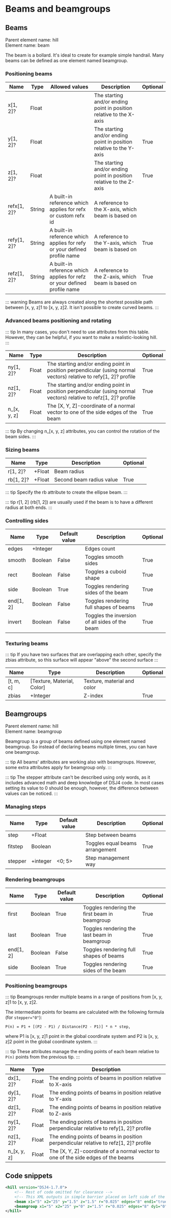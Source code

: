 # Beams and beamgroups

## Beams

Parent element name: hill\
Element name: beam

The beam is a bollard. It's ideal to create for example simple handrail. Many beams can be defined as one element named beamgroup.

### Positioning beams

| Name        | Type   | Allowed values                                                           | Description                                                         | Optional |
| ----------- | ------ | ------------------------------------------------------------------------ | ------------------------------------------------------------------- | -------- |
| x[1, 2]?    | Float  |                                                                          | The starting and/or ending point in position relative to the X-axis |          |
| y[1, 2]?    | Float  |                                                                          | The starting and/or ending point in position relative to the Y-axis | True     |
| z[1, 2]?    | Float  |                                                                          | The starting and/or ending point in position relative to the Z-axis | True     |
| refx[1, 2]? | String | A built-in reference which applies for refx or custom refx id            | A reference to the X-axis, which beam is based on                   |          |
| refy[1, 2]? | String | A built-in reference which applies for refy or your defined profile name | A reference to the Y-axis, which beam is based on                   | True     |
| refz[1, 2]? | String | A built-in reference which applies for refz or your defined profile name | A reference to the Z-axis, which beam is based on                   | True     |

::: warning
Beams are always created along the shortest possible path between [x, y, z]1 to [x, y, z]2. It isn't possible to create curved beams.
:::

### Advanced beams positioning and rotating

::: tip
In many cases, you don't need to use attributes from this table. However, they can be helpful, if you want to make a realistic-looking hill.  
:::

| Name        | Type  | Description                                                                                                       | Optional |
| ----------- | ----- | ----------------------------------------------------------------------------------------------------------------- | -------- |
| ny[1, 2]?   | Float | The starting and/or ending point in position perpendicular (using normal vectors) relative to refy[1, 2]? profile | True     |
| nz[1, 2]?   | Float | The starting and/or ending point in position perpendicular (using normal vectors) relative to refz[1, 2]? profile | True     |
| n_[x, y, z] | Float | The [X, Y, Z]-coordinate of a normal vector to one of the side edges of the beam                                  | True     |

::: tip
By changing n_[x, y, z] attributes, you can control the rotation of the beam sides.
:::

### Sizing beams

| Name      | Type   | Description              | Optional |
| --------- | ------ | ------------------------ | -------- |
| r[1, 2]?  | +Float | Beam radius              |          |
| rb[1, 2]? | +Float | Second beam radius value | True     |

::: tip
Specify the rb attribute to create the ellipse beam.
:::

::: tip
r[1, 2] (rb[1, 2]) are usually used if the beam is to have a different radius at both ends.
:::

### Controlling sides

| Name      | Type     | Default value | Description                                    | Optional |
| --------- | -------- | ------------- | ---------------------------------------------- | -------- |
| edges     | +Integer |               | Edges count                                    |          |
| smooth    | Boolean  | False         | Toggles smooth sides                           | True     |
| rect      | Boolean  | False         | Toggles a cuboid shape                         | True     |
| side      | Boolean  | True          | Toggles rendering sides of the beam            | True     |
| end[1, 2] | Boolean  | False         | Toggles rendering full shapes of beams         | True     |
| invert    | Boolean  | False         | Toggles the inversion of all sides of the beam | True     |

### Texturing beams

::: tip
If you have two surfaces that are overlapping each other, specify the zbias attribute, so this surface will appear "above" the second surface
:::

| Name      | Type                       | Description                 | Optional |
| --------- | -------------------------- | --------------------------- | -------- |
| [t, m, c] | [Texture, Material, Color] | Texture, material and color |          |
| zbias     | +Integer                   | Z-index                     | True     |

## Beamgroups

Parent element name: hill\
Element name: beamgroup

Beamgroup is a group of beams defined using one element named beamgroup. So instead of declaring beams multiple times, you can have one beamgroup.

::: tip
All beams' attributes are working also with beamgroups. However, some extra attributes apply for beamgroup only.
:::

::: tip
The stepper attribute can't be described using only words, as it includes advanced math and deep knowledge of DSJ4 code. In most cases setting its value to 0 should be enough, however, the difference between values can be noticed.
:::

### Managing steps

| Name    | Type     | Default value | Description                     | Optional |
| ------- | -------- | ------------- | ------------------------------- | -------- |
| step    | +Float   |               | Step between beams              |          |
| fitstep | Boolean  |               | Toggles equal beams arrangement | True     |
| stepper | +integer | <0; 5>        | Step management way             |          |

### Rendering beamgroups

| Name      | Type    | Default value | Description                                   | Optional |
| --------- | ------- | ------------- | --------------------------------------------- | -------- |
| first     | Boolean | True          | Toggles rendering the first beam in beamgroup | True     |
| last      | Boolean | True          | Toggles rendering the last beam in beamgroup  | True     |
| end[1, 2] | Boolean | False         | Toggles rendering full shapes of beams        | True     |
| side      | Boolean | True          | Toggles rendering sides of the beam           | True     |

### Positioning beamgroups

::: tip
Beamgroups render multiple beams in a range of positions from [x, y, z]1 to [x, y, z]2.

The intermediate points for beams are calculated with the following formula (for `stepper="0"`):

`P(n) = P1 + [(P2 - P1) / Distance(P2 - P1)] * n * step,`

where P1 is [x, y, z]1 point in the global coordinate system and P2 is [x, y, z]2 point in the global coordinate system.
:::

::: tip
These attributes manage the ending points of each beam relative to `P(n)` points from the previous tip.
:::

| Name        | Type  | Description                                                                          |
| ----------- | ----- | ------------------------------------------------------------------------------------ |
| dx[1, 2]?   | Float | The ending points of beams in position relative to X-axis                            |
| dy[1, 2]?   | Float | The ending points of beams in position relative to Y-axis                            |
| dz[1, 2]?   | Float | The ending points of beams in position relative to Z-axis                            |
| ny[1, 2]?   | Float | The ending points of beams in position perpendicular relative to refy[1, 2]? profile |
| nz[1, 2]?   | Float | The ending points of beams in position perpendicular relative to refz[1, 2]? profile |
| n_[x, y, z] | Float | The [X, Y, Z]-coordinate of a normal vector to one of the side edges of the beams    |

## Code snippets

``` xml
<hill version="DSJ4-1.7.0">
    <!-- Rest of code omitted for clearance -->
    <!-- This XML outputs in simple barrier placed on left side of the inrun. -->
    <beam x1="5" x2="25" y="1.5" z="1.5" r="0.025" edges="8" end1="true" end2="true" smooth="true" t="Textures\metal.png" m="Materials\metal.xml" c="0x505050" refx="inrun" refy="inrun-top"/>
    <beamgroup x1="5" x2="25" y="0" z="1.5" r="0.025" edges="8" dy1="0" dy2="1.5" end1="false" end2="true" smooth="true" stepper="1" step="1" t="Textures\metal.png" m="Materials\metal.xml" c="0x505050" refx="inrun" refy="inrun-top"/>
</hill>
```
